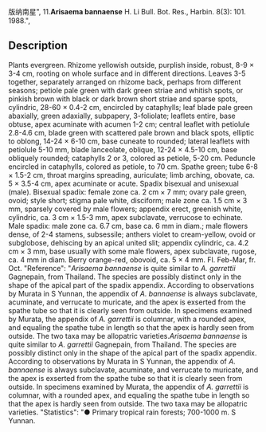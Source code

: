版纳南星",
11.**Arisaema bannaense** H. Li Bull. Bot. Res., Harbin. 8(3): 101. 1988.",

## Description
Plants evergreen. Rhizome yellowish outside, purplish inside, robust, 8-9 × 3-4 cm, rooting on whole surface and in different directions. Leaves 3-5 together, separately arranged on rhizome back, perhaps from different seasons; petiole pale green with dark green striae and whitish spots, or pinkish brown with black or dark brown short striae and sparse spots, cylindric, 28-60 × 0.4-2 cm, encircled by cataphylls; leaf blade pale green abaxially, green adaxially, subpapery, 3-foliolate; leaflets entire, base obtuse, apex acuminate with acumen 1-2 cm; central leaflet with petiolule 2.8-4.6 cm, blade green with scattered pale brown and black spots, elliptic to oblong, 14-24 × 6-10 cm, base cuneate to rounded; lateral leaflets with petiolule 5-10 mm, blade lanceolate, oblique, 12-24 × 4.5-10 cm, base obliquely rounded; cataphylls 2 or 3, colored as petiole, 5-20 cm. Peduncle encircled in cataphylls, colored as petiole, to 70 cm. Spathe green; tube 6-8 × 1.5-2 cm, throat margins spreading, auriculate; limb arching, obovate, ca. 5 × 3.5-4 cm, apex acuminate or acute. Spadix bisexual and unisexual (male). Bisexual spadix: female zone ca. 2 cm × 7 mm; ovary pale green, ovoid; style short; stigma pale white, disciform; male zone ca. 1.5 cm × 3 mm, sparsely covered by male flowers; appendix erect, greenish white, cylindric, ca. 3 cm × 1.5-3 mm, apex subclavate, verrucose to echinate. Male spadix: male zone ca. 6.7 cm, base ca. 6 mm in diam.; male flowers dense, of 2-4 stamens, subsessile; anthers violet to cream-yellow, ovoid or subglobose, dehiscing by an apical united slit; appendix cylindric, ca. 4.2 cm × 3 mm, base usually with some male flowers, apex subclavate, rugose, ca. 4 mm in diam. Berry orange-red, obovoid, ca. 5 × 4 mm. Fl. Feb-Mar, fr. Oct.
  "Reference": "*Arisaema bannaense* is quite similar to *A. garrettii* Gagnepain, from Thailand. The species are possibly distinct only in the shape of the apical part of the spadix appendix. According to observations by Murata in S Yunnan, the appendix of *A. bannaense* is always subclavate, acuminate, and verrucate to muricate, and the apex is exserted from the spathe tube so that it is clearly seen from outside. In specimens examined by Murata, the appendix of *A. garrettii* is columnar, with a rounded apex, and equaling the spathe tube in length so that the apex is hardly seen from outside. The two taxa may be allopatric varieties.*Arisaema bannaense* is quite similar to *A. garrettii* Gagnepain, from Thailand. The species are possibly distinct only in the shape of the apical part of the spadix appendix. According to observations by Murata in S Yunnan, the appendix of *A. bannaense* is always subclavate, acuminate, and verrucate to muricate, and the apex is exserted from the spathe tube so that it is clearly seen from outside. In specimens examined by Murata, the appendix of *A. garrettii* is columnar, with a rounded apex, and equaling the spathe tube in length so that the apex is hardly seen from outside. The two taxa may be allopatric varieties.
  "Statistics": "● Primary tropical rain forests; 700-1000 m. S Yunnan.
